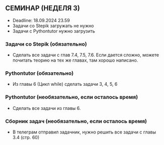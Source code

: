 ## СЕМИНАР (НЕДЕЛЯ 3)
- Deadline: 18.09.2024 23.59
- Задачи со Stepik загружать не нужно
- Задачи с Pythontutor нужно загрузить

### Задачи со Stepik (обязательно)
- Сделать все задачи с глав 7.4, 7.5, 7.6. Если дается сложно, можете почитать теорию на тех же главах, там хорошо написано.

### Pythontutor (обязательно)
- Из главы 6 (Цикл while) сделать задачи 3, 4, 5, 6

### Pythontutor (необязательно, если осталось время)
- Сделать все задачи из главы 6. 

### Сборник задач (необязательно, если осталось время)
- В телеграм отправил задачник, нужно решить все задачи с главы 3.4 (стр. 60)